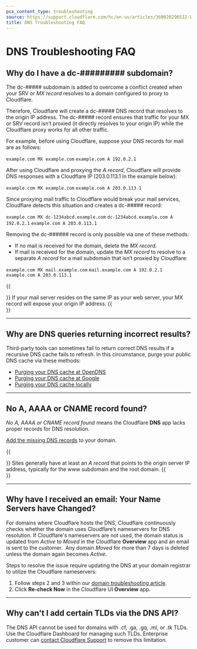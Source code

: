 ```yaml
---
pcx_content_type: troubleshooting
source: https://support.cloudflare.com/hc/en-us/articles/360020296512-DNS-Troubleshooting-FAQ
title: DNS Troubleshooting FAQ
---
```


# DNS Troubleshooting FAQ



## Why do I have a dc-######### subdomain?

The dc-##### subdomain is added to overcome a conflict created when your SRV or _MX record_ resolves to a domain configured to proxy to Cloudflare.

Therefore, Cloudflare will create a dc-##### DNS record that resolves to the origin IP address. The dc-##### record ensures that traffic for your MX or SRV record isn’t proxied (it directly resolves to your origin IP) while the Cloudflare proxy works for all other traffic.

For example, before using Cloudflare, suppose your DNS records for mail are as follows:

`example.com MX example.com` `example.com A 192.0.2.1`

After using Cloudflare and proxying the _A record_, Cloudflare will provide DNS responses with a Cloudflare IP (203.0.113.1 in the example below):

`example.com MX example.com` `example.com A 203.0.113.1`

Since proxying mail traffic to Cloudflare would break your mail services, Cloudflare detects this situation and creates a dc-##### record:

`example.com MX dc-1234abcd.example.com` `dc-1234abcd.example.com A 192.0.2.1` `example.com A 203.0.113.1`

Removing the dc-###### record is only possible via one of these methods:

-   If no mail is received for the domain, delete the _MX record._
-   If mail is received for the domain, update the _MX record_ to resolve to a separate _A record_ for a mail subdomain that isn’t proxied by Cloudflare:

`example.com MX mail.example.com` `mail.example.com A 192.0.2.1` `example.com A 203.0.113.1`

{{<Aside type="warning">}}
If your mail server resides on the same IP as your web server, your MX
record will expose your origin IP address.
{{</Aside>}}

___

## Why are DNS queries returning incorrect results?

Third-party tools can sometimes fail to return correct DNS results if a recursive DNS cache fails to refresh. In this circumstance, purge your public DNS cache via these methods:

-   [Purging your DNS cache at OpenDNS](http://www.opendns.com/support/cache/)
-   [Purging your DNS cache at Google](https://developers.google.com/speed/public-dns/cache)
-   [Purging your DNS cache locally](https://documentation.cpanel.net/display/CKB/How%2BTo%2BClear%2BYour%2BDNS%2BCache)

___

## No A, AAAA or CNAME record found?

_No A, AAAA or CNAME record found_ means the Cloudflare **DNS** app lacks proper records for DNS resolution.

[Add the missing DNS records](https://developers.cloudflare.com/dns/manage-dns-records/how-to/create-dns-records) to your domain.

{{<Aside type="note">}}
Sites generally have at least an *A record* that points to the origin
server IP address, typically for the www subdomain and the root domain.
{{</Aside>}}

___

## Why have I received an email: Your Name Servers have Changed?

For domains where Cloudflare hosts the DNS, Cloudflare continuously checks whether the domain uses Cloudflare’s nameservers for DNS resolution. If Cloudflare's nameservers are not used, the domain status is updated from _Active_ to _Moved_ in the Cloudflare **Overview** app and an email is sent to the customer.  Any domain _Moved_ for more than 7 days is deleted unless the domain again becomes _Active_.

Steps to resolve the issue require updating the DNS at your domain registrar to utilize the Cloudflare nameservers:

1.  Follow steps 2 and 3 within our [domain troubleshooting article](https://support.cloudflare.com/hc/en-us/articles/221327488-Why-was-my-domain-deleted-from-Cloudflare-).
2.  Click **Re-check Now** in the Cloudflare UI **Overview** app.

___

## Why can't I add certain TLDs via the DNS API?

The DNS API cannot be used for domains with .cf, .ga, .gq, .ml, or .tk TLDs. Use the Cloudflare Dashboard for managing such TLDs. Enterprise customer can [contact Cloudflare Support](https://support.cloudflare.com/hc/articles/200172476#h_4b8753c8-f422-4c74-9e8e-07026c4da730) to remove this limitation.
